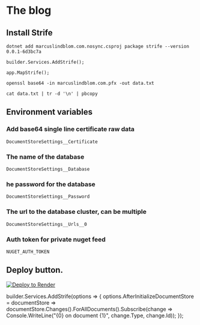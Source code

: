 # The blog

## Install Strife

`dotnet add marcuslindblom.com.nosync.csproj package strife --version 0.0.1-6d3bc7a`

`builder.Services.AddStrife();`

`app.MapStrife();`

`openssl base64 -in marcuslindblom.com.pfx -out data.txt`

`cat data.txt | tr -d '\n' | pbcopy`

## Environment variables

### Add base64 single line certificate raw data

`DocumentStoreSettings__Certificate`

### The name of the database

`DocumentStoreSettings__Database`

### he password for the database

`DocumentStoreSettings__Password`

### The url to the database cluster, can be multiple

`DocumentStoreSettings__Urls__0`

### Auth token for private nuget feed

`NUGET_AUTH_TOKEN`

## Deploy button.

[![Deploy to Render](https://render.com/images/deploy-to-render-button.svg)](https://render.com/deploy?repo=https://github.com/marcuslindblom/marcuslindblom.com)

builder.Services.AddStrife(options =>
{
options.AfterInitializeDocumentStore = documentStore =>
documentStore.Changes().ForAllDocuments().Subscribe(change => Console.WriteLine("{0} on document {1}", change.Type, change.Id));
});
